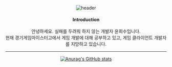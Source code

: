 <div align=center>

![header](https://capsule-render.vercel.app/api?type=waving&color=random&height=250&section=header&text=Hello,%20I'm%20Heesoo&fontSize=70&descAlignY=200&descAlign=1000)

#### Introduction
안녕하세요. 실패를 두려워 하지 않는 개발자 윤희수입니다.   
현재 경기게임마이스터고에서 게임 개발에 대해 공부하고 있고, 게임 클라이언트 개발자를 지망하고 있습니다. 

- - -

[![Anurag's GitHub stats](https://github-readme-stats.vercel.app/api?username=heesoo1114)](https://github.com/heesoo1114/github-readme-stats)
